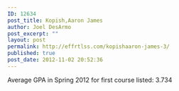 ```yaml
---
ID: 12634
post_title: Kopish,Aaron James
author: Joel DesArmo
post_excerpt: ""
layout: post
permalink: http://effrtlss.com/kopishaaron-james-3/
published: true
post_date: 2012-11-02 20:52:36
---
```

<p>Average GPA in Spring 2012 for first course listed: 3.734</p>